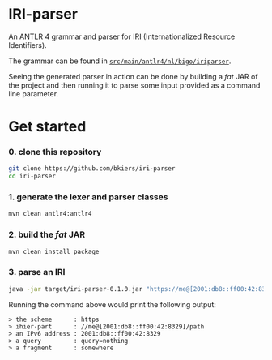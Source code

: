 # IRI-parser

An ANTLR 4 grammar and parser for IRI (Internationalized Resource Identifiers).

The grammar can be found in 
[`src/main/antlr4/nl/bigo/iriparser`](https://github.com/bkiers/iri-parser/tree/master/src/main/antlr4/nl/bigo/iriparser).

Seeing the generated parser in action can be done by building
a *fat* JAR of the project and then running it to parse some
input provided as a command line parameter.

# Get started

### 0. clone this repository

```bash
git clone https://github.com/bkiers/iri-parser
cd iri-parser
```

### 1. generate the lexer and parser classes

```bash
mvn clean antlr4:antlr4
```

### 2. build the *fat* JAR

```bash
mvn clean install package
```

### 3. parse an IRI

```bash
java -jar target/iri-parser-0.1.0.jar "https://me@[2001:db8::ff00:42:8329]/path?query=nothing#somewhere"
```

Running the command above would print the following output:

```text
> the scheme      : https
> ihier-part      : //me@[2001:db8::ff00:42:8329]/path
> an IPv6 address : 2001:db8::ff00:42:8329
> a query         : query=nothing
> a fragment      : somewhere
```
